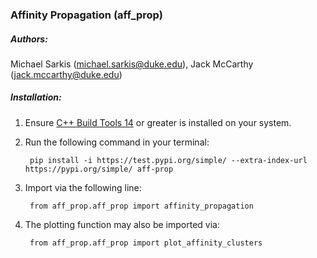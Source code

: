 ### Affinity Propagation (aff_prop)

##### Authors: 

Michael Sarkis (michael.sarkis@duke.edu), Jack McCarthy (jack.mccarthy@duke.edu)

##### Installation:

1. Ensure <a href="https://visualstudio.microsoft.com/visual-cpp-build-tools/">C++ Build Tools 14</a> or greater is installed on your system.


2. Run the following command in your terminal: 

        pip install -i https://test.pypi.org/simple/ --extra-index-url https://pypi.org/simple/ aff-prop
    
    
3. Import via the following line:

        from aff_prop.aff_prop import affinity_propagation
        
    
4. The plotting function may also be imported via:


        from aff_prop.aff_prop import plot_affinity_clusters

